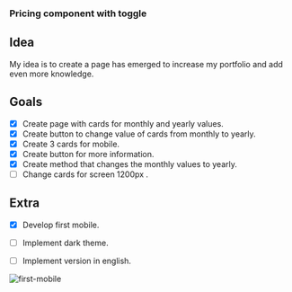 ### Pricing component with toggle

## Idea
My idea is to create a page has emerged to increase my portfolio and add even more knowledge.

## Goals
- [X] Create page with cards for monthly and yearly values.
- [X] Create button to change value of cards from monthly to yearly.
- [X] Create 3 cards for mobile.
- [X] Create button for more information.
- [X] Create method that changes the monthly values to yearly.
- [ ] Change cards for screen 1200px .

## Extra
- [X] Develop first mobile.
- [ ] Implement dark theme.
- [ ] Implement version in english.


![first-mobile](https://user-images.githubusercontent.com/53497771/216394255-532f414e-abad-4c95-83b1-9fa54b0d0b20.png)
